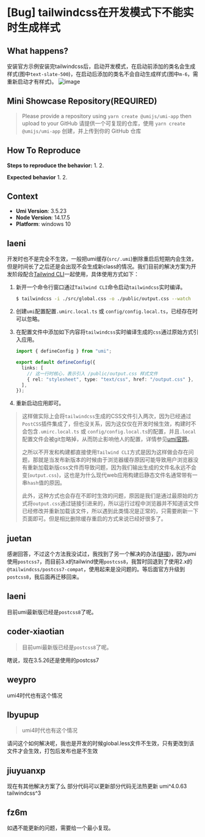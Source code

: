 # [Bug] tailwindcss在开发模式下不能实时生成样式

<!--
⚠️ ⚠️ ⚠️ 注意：讨论和提问请到讨论区（https://github.com/umijs/umi/discussions），否则会被直接关掉。 ⚠️ ⚠️ ⚠️
-->
<!--
感谢您向我们反馈问题，为了高效的解决问题，我们期望你能提供以下信息：
-->

## What happens?

安装官方示例安装完tailwindcss后，启动开发模式，在启动前添加的类名会生成样式(图中`text-slate-500`)，在启动后添加的类名不会自动生成样式(图中`m-6`，需重新启动才有样式)。
![image](https://user-images.githubusercontent.com/36595085/163748543-6e3c151f-3546-4846-960a-17d2c649c9de.png)

## Mini Showcase Repository(REQUIRED)

> Please provide a repository using `yarn create @umijs/umi-app` then upload to your GitHub 请提供一个可复现的仓库，使用 `yarn create @umijs/umi-app` 创建，并上传到你的 GitHub 仓库

<!-- 为节约大家的时间，无复现步骤的 ISSUE 会被关闭，提供之后再 REOPEN -->
<!-- https://github.com/YOUR_REPOSITORY_URL -->

## How To Reproduce

**Steps to reproduce the behavior:** 1. 2.

**Expected behavior** 1. 2.

<!-- 请提供复现链接/步骤，错误日志以及相关配置 -->

## Context

- **Umi Version**: 3.5.23
- **Node Version**: 14.17.5
- **Platform**: windows 10

## laeni

开发时也不是完全不生效，一般把umi缓存(`src/.umi`)删除重启后短期内会生效，但是时间长了之后还是会出现不会生成新class的情况。我们目前的解决方案为开发阶段配合[Tailwind CLI](https://tailwindcss.com/docs/installation)一起使用，具体使用方式如下：

1. 新开一个命令行窗口通过`Tailwind CLI`命令启动`tailwindcss`实时编译。

   ```sh
   $ tailwindcss -i ./src/global.css -o ./public/output.css --watch
   ```

2. 创建`umi`配置配置`.umirc.local.ts` 或 `config/config.local.ts`，已经存在时可以忽略。

3. 在配置文件中添加如下内容将`tailwindcss`实时编译生成的`css`通过原始方式引入应用。

   ```typescript
   import { defineConfig } from "umi";

   export default defineConfig({
     links: [
       // 这一行时核心，表示引入 /public/output.css 样式文件
       { rel: "stylesheet", type: "text/css", href: "/output.css" },
     ],
   });
   ```

4. 重新启动应用即可。

> 这样做实际上会将`tailwindcss`生成的CSS文件引入两次，因为已经通过`PostCSS`插件集成了，但也没关系，因为这仅仅在开发时候生效，构建时不会包含`.umirc.local.ts` 或 `config/config.local.ts`的配置，并且`.local`配置文件会被git忽略掉，从而防止影响他人的配置，详情参见[umi官网](https://umijs.org/zh-CN/docs/config#%E6%9C%AC%E5%9C%B0%E4%B8%B4%E6%97%B6%E9%85%8D%E7%BD%AE)。
>
> 之所以不开发和构建都直接使用`Tailwind CLI`方式是因为这样做会存在问题，那就是当发布新版本的时候由于浏览器缓存原因可能导致用户浏览器没有重新加载新版css文件而导致问题，因为我们输出生成的文件名永远不会变(`output.css`)，这也是为什么现代web应用构建后静态文件名通常带有一串`hash`值的原因。
>
> 此外，这种方式也会存在不即时生效的问题，原因是我们是通过最原始的方式将`output.css`通过链接引进来的，所以运行过程中浏览器并不知道该文件已经修改并重新加载该文件，所以遇到此类情况是正常的，只需要刷新一下页面即可。但是相比删除缓存重启的方式来说已经好很多了。

## juetan

感谢回答，不过这个方法我没试过，我找到了另一个解决的办法([链接](https://zhuanlan.zhihu.com/p/489410215))，因为umi使用`postcss7`，而目前3.x的tailwind使用`postcss8`，我暂时回退到了使用2.x的`@tailwindcss/postcss7-compat`，使用起来是没问题的。等后面官方升级到`postcss8`，我后面再迁移回来。

## laeni

目前umi最新版已经是`postcss8`了呢。

## coder-xiaotian

> 目前umi最新版已经是`postcss8`了呢。

瞎说，现在3.5.26还是使用的postcss7

## weypro

umi4时代也有这个情况

## lbyupup

> umi4时代也有这个情况

请问这个如何解决呢，我也是开发的时候global.less文件不生效，只有更改到该文件才会生效，打包后发布也是不生效

## jiuyuanxp

现在有其他解决方案了么 部分代码可以更新部分代码无法热更新 umi^4.0.63 tailwindcss^3

## fz6m

如遇不能更新的问题，需要给一个最小复现。

